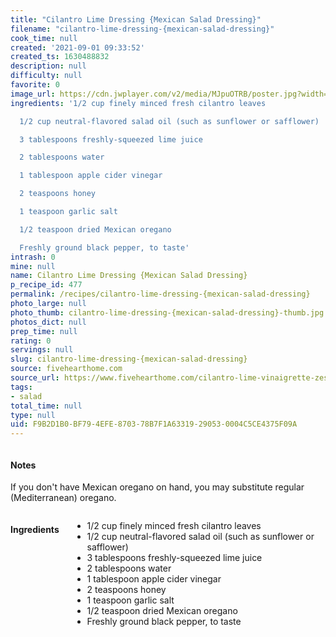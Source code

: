 ```yaml
---
title: "Cilantro Lime Dressing {Mexican Salad Dressing}"
filename: "cilantro-lime-dressing-{mexican-salad-dressing}"
cook_time: null
created: '2021-09-01 09:33:52'
created_ts: 1630488832
description: null
difficulty: null
favorite: 0
image_url: https://cdn.jwplayer.com/v2/media/MJpuOTRB/poster.jpg?width=720
ingredients: '1/2 cup finely minced fresh cilantro leaves

  1/2 cup neutral-flavored salad oil (such as sunflower or safflower)

  3 tablespoons freshly-squeezed lime juice

  2 tablespoons water

  1 tablespoon apple cider vinegar

  2 teaspoons honey

  1 teaspoon garlic salt

  1/2 teaspoon dried Mexican oregano

  Freshly ground black pepper, to taste'
intrash: 0
mine: null
name: Cilantro Lime Dressing {Mexican Salad Dressing}
p_recipe_id: 477
permalink: /recipes/cilantro-lime-dressing-{mexican-salad-dressing}
photo_large: null
photo_thumb: cilantro-lime-dressing-{mexican-salad-dressing}-thumb.jpg
photos_dict: null
prep_time: null
rating: 0
servings: null
slug: cilantro-lime-dressing-{mexican-salad-dressing}
source: fivehearthome.com
source_url: https://www.fivehearthome.com/cilantro-lime-vinaigrette-zesty-mexican-salad-dressing-recipe/
tags:
- salad
total_time: null
type: null
uid: F9B2D1B0-BF79-4EFE-8703-78B7F1A63319-29053-0004C5CE4375F09A
---
```

<div class="large-8 medium-7 columns" id="writeup">		<div id="notes"><h4>Notes</h4>
<div class="box box-notes"><p>If you don't have Mexican oregano on hand, you may substitute regular (Mediterranean) oregano.</p>
</div></div>	</div><!-- #writeup -->
</div><!-- #row-one -->
<div class="row" id="row-two">	<div class="medium-4 small-5 columns" id="ingredients"><h4>Ingredients</h4><div class="box box-ingredients content"><ul>
<li>1/2 cup finely minced fresh cilantro leaves</li>
<li>1/2 cup neutral-flavored salad oil (such as sunflower or safflower)</li>
<li>3 tablespoons freshly-squeezed lime juice</li>
<li>2 tablespoons water</li>
<li>1 tablespoon apple cider vinegar</li>
<li>2 teaspoons honey</li>
<li>1 teaspoon garlic salt</li>
<li>1/2 teaspoon dried Mexican oregano</li>
<li>Freshly ground black pepper, to taste</li>
</ul>
</div>	</div>	<div class="medium-6 small-7 columns" id="directions">	</div>